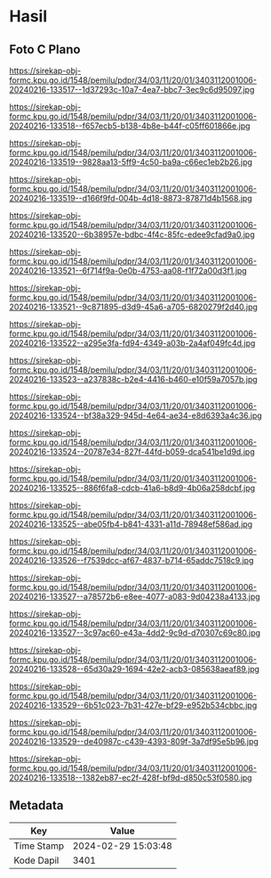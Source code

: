 # Hasil

## Foto C Plano

https://sirekap-obj-formc.kpu.go.id/1548/pemilu/pdpr/34/03/11/20/01/3403112001006-20240216-133517--1d37293c-10a7-4ea7-bbc7-3ec9c6d95097.jpg

https://sirekap-obj-formc.kpu.go.id/1548/pemilu/pdpr/34/03/11/20/01/3403112001006-20240216-133518--f657ecb5-b138-4b8e-b44f-c05ff601866e.jpg

https://sirekap-obj-formc.kpu.go.id/1548/pemilu/pdpr/34/03/11/20/01/3403112001006-20240216-133519--9828aa13-5ff9-4c50-ba9a-c66ec1eb2b26.jpg

https://sirekap-obj-formc.kpu.go.id/1548/pemilu/pdpr/34/03/11/20/01/3403112001006-20240216-133519--d166f9fd-004b-4d18-8873-87871d4b1568.jpg

https://sirekap-obj-formc.kpu.go.id/1548/pemilu/pdpr/34/03/11/20/01/3403112001006-20240216-133520--6b38957e-bdbc-4f4c-85fc-edee9cfad9a0.jpg

https://sirekap-obj-formc.kpu.go.id/1548/pemilu/pdpr/34/03/11/20/01/3403112001006-20240216-133521--6f714f9a-0e0b-4753-aa08-f1f72a00d3f1.jpg

https://sirekap-obj-formc.kpu.go.id/1548/pemilu/pdpr/34/03/11/20/01/3403112001006-20240216-133521--9c871895-d3d9-45a6-a705-6820279f2d40.jpg

https://sirekap-obj-formc.kpu.go.id/1548/pemilu/pdpr/34/03/11/20/01/3403112001006-20240216-133522--a295e3fa-fd94-4349-a03b-2a4af049fc4d.jpg

https://sirekap-obj-formc.kpu.go.id/1548/pemilu/pdpr/34/03/11/20/01/3403112001006-20240216-133523--a237838c-b2e4-4416-b460-e10f59a7057b.jpg

https://sirekap-obj-formc.kpu.go.id/1548/pemilu/pdpr/34/03/11/20/01/3403112001006-20240216-133524--bf38a329-945d-4e64-ae34-e8d6393a4c36.jpg

https://sirekap-obj-formc.kpu.go.id/1548/pemilu/pdpr/34/03/11/20/01/3403112001006-20240216-133524--20787e34-827f-44fd-b059-dca541be1d9d.jpg

https://sirekap-obj-formc.kpu.go.id/1548/pemilu/pdpr/34/03/11/20/01/3403112001006-20240216-133525--886f6fa8-cdcb-41a6-b8d9-4b06a258dcbf.jpg

https://sirekap-obj-formc.kpu.go.id/1548/pemilu/pdpr/34/03/11/20/01/3403112001006-20240216-133525--abe05fb4-b841-4331-a11d-78948ef586ad.jpg

https://sirekap-obj-formc.kpu.go.id/1548/pemilu/pdpr/34/03/11/20/01/3403112001006-20240216-133526--f7539dcc-af67-4837-b714-65addc7518c9.jpg

https://sirekap-obj-formc.kpu.go.id/1548/pemilu/pdpr/34/03/11/20/01/3403112001006-20240216-133527--a78572b6-e8ee-4077-a083-9d04238a4133.jpg

https://sirekap-obj-formc.kpu.go.id/1548/pemilu/pdpr/34/03/11/20/01/3403112001006-20240216-133527--3c97ac60-e43a-4dd2-9c9d-d70307c69c80.jpg

https://sirekap-obj-formc.kpu.go.id/1548/pemilu/pdpr/34/03/11/20/01/3403112001006-20240216-133528--65d30a29-1694-42e2-acb3-085638aeaf89.jpg

https://sirekap-obj-formc.kpu.go.id/1548/pemilu/pdpr/34/03/11/20/01/3403112001006-20240216-133529--6b51c023-7b31-427e-bf29-e952b534cbbc.jpg

https://sirekap-obj-formc.kpu.go.id/1548/pemilu/pdpr/34/03/11/20/01/3403112001006-20240216-133529--de40987c-c439-4393-809f-3a7df95e5b96.jpg

https://sirekap-obj-formc.kpu.go.id/1548/pemilu/pdpr/34/03/11/20/01/3403112001006-20240216-133518--1382eb87-ec2f-428f-bf9d-d850c53f0580.jpg


## Metadata

| Key        | Value               |
| ---------- | ------------------- |
| Time Stamp | 2024-02-29 15:03:48 |
| Kode Dapil | 3401                |



